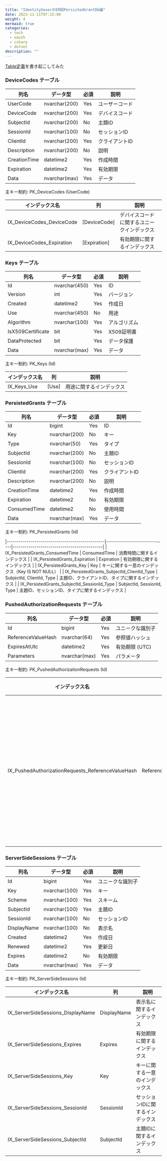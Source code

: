 ```yaml
---
title: "IdentitySeverのER図PersistedGrantDb編"
date: 2023-11-11T07:15:00
weight: 4
mermaid: true
categories:
  - tech
  - oauth
  - csharp
  - dotnet
description: ""
---
```


[Table定義](DuendeSoftware/IdentityServer/migrations/IdentityServerDb/Migrations/PersistedGrantDb/PersistedGrantDbContextModelSnapshot.cs)を書き起こしてみた

### DeviceCodes テーブル

| 列名          | データ型        | 必須 | 説明          |
|---------------|-----------------|------|---------------|
| UserCode      | nvarchar(200)   | Yes  | ユーザーコード  |
| DeviceCode    | nvarchar(200)   | Yes  | デバイスコード  |
| SubjectId     | nvarchar(200)   | No   | 主題ID        |
| SessionId     | nvarchar(100)   | No   | セッションID   |
| ClientId      | nvarchar(200)   | Yes  | クライアントID |
| Description   | nvarchar(200)   | No   | 説明          |
| CreationTime  | datetime2       | Yes  | 作成時間      |
| Expiration    | datetime2       | Yes  | 有効期限      |
| Data          | nvarchar(max)   | Yes  | データ        |

主キー制約: PK_DeviceCodes (UserCode)

| インデックス名                            | 列          | 説明                          |
|------------------------------------------|-------------|-------------------------------|
| IX_DeviceCodes_DeviceCode                | [DeviceCode]| デバイスコードに関するユニークインデックス |
| IX_DeviceCodes_Expiration                | [Expiration]| 有効期限に関するインデックス           |

### Keys テーブル

| 列名             | データ型         | 必須 | 説明        |
|------------------|------------------|------|-------------|
| Id               | nvarchar(450)    | Yes  | ID          |
| Version          | int              | Yes  | バージョン   |
| Created          | datetime2        | Yes  | 作成日      |
| Use              | nvarchar(450)    | No   | 用途        |
| Algorithm        | nvarchar(100)    | Yes  | アルゴリズム |
| IsX509Certificate| bit              | Yes  | X509証明書  |
| DataProtected    | bit              | Yes  | データ保護   |
| Data             | nvarchar(max)    | Yes  | データ      |

主キー制約: PK_Keys (Id)

| インデックス名                          | 列      | 説明                    |
|----------------------------------------|---------|-------------------------|
| IX_Keys_Use                            | [Use]   | 用途に関するインデックス |

### PersistedGrants テーブル

| 列名          | データ型         | 必須 | 説明          |
|---------------|------------------|------|---------------|
| Id            | bigint           | Yes  | ID            |
| Key           | nvarchar(200)    | No   | キー          |
| Type          | nvarchar(50)     | Yes  | タイプ        |
| SubjectId     | nvarchar(200)    | No   | 主題ID        |
| SessionId     | nvarchar(100)    | No   | セッションID   |
| ClientId      | nvarchar(200)    | Yes  | クライアントID |
| Description   | nvarchar(200)    | No   | 説明          |
| CreationTime  | datetime2        | Yes  | 作成時間      |
| Expiration    | datetime2        | No   | 有効期限      |
| ConsumedTime  | datetime2        | No   | 使用時間      |
| Data          | nvarchar(max)    | Yes  | データ        |

主キー制約: PK_PersistedGrants (Id)

|-------------------------------------------------|------------------------------|---------------------------------------------|
| IX_PersistedGrants_ConsumedTime                 | ConsumedTime                 | 消費時間に関するインデックス                    |
| IX_PersistedGrants_Expiration                   | Expiration                   | 有効期限に関するインデックス                    |
| IX_PersistedGrants_Key                          | Key                          | キーに関する一意のインデックス（Key IS NOT NULL） |
| IX_PersistedGrants_SubjectId_ClientId_Type      | SubjectId, ClientId, Type    | 主題ID、クライアントID、タイプに関するインデックス  |
| IX_PersistedGrants_SubjectId_SessionId_Type     | SubjectId, SessionId, Type   | 主題ID、セッションID、タイプに関するインデックス   |

### PushedAuthorizationRequests  テーブル

| 列名                | データ型        | 必須 | 説明               |
|---------------------|-----------------|------|--------------------|
| Id                  | bigint          | Yes  | ユニークな識別子   |
| ReferenceValueHash  | nvarchar(64)    | Yes  | 参照値ハッシュ     |
| ExpiresAtUtc        | datetime2       | Yes  | 有効期限 (UTC)     |
| Parameters          | nvarchar(max)   | Yes  | パラメータ         |

主キー制約: PK_PushedAuthorizationRequests (Id)

| インデックス名                                      | 列                    | 説明                                   |
|----------------------------------------------------|-----------------------|----------------------------------------|
| IX_PushedAuthorizationRequests_ReferenceValueHash  | ReferenceValueHash    | 参照値ハッシュに関する一意のインデックス |

### ServerSideSessions テーブル

| 列名          | データ型        | 必須 | 説明               |
|---------------|-----------------|------|--------------------|
| Id            | bigint          | Yes  | ユニークな識別子   |
| Key           | nvarchar(100)   | Yes  | キー               |
| Scheme        | nvarchar(100)   | Yes  | スキーム           |
| SubjectId     | nvarchar(100)   | Yes  | 主題ID             |
| SessionId     | nvarchar(100)   | No   | セッションID       |
| DisplayName   | nvarchar(100)   | No   | 表示名             |
| Created       | datetime2       | Yes  | 作成日             |
| Renewed       | datetime2       | Yes  | 更新日             |
| Expires       | datetime2       | No   | 有効期限           |
| Data          | nvarchar(max)   | Yes  | データ             |

主キー制約: PK_ServerSideSessions (Id)

| インデックス名                              | 列            | 説明                              |
|--------------------------------------------|---------------|-----------------------------------|
| IX_ServerSideSessions_DisplayName          | DisplayName   | 表示名に関するインデックス          |
| IX_ServerSideSessions_Expires              | Expires       | 有効期限に関するインデックス        |
| IX_ServerSideSessions_Key                  | Key           | キーに関する一意のインデックス      |
| IX_ServerSideSessions_SessionId            | SessionId     | セッションIDに関するインデックス    |
| IX_ServerSideSessions_SubjectId            | SubjectId     | 主題IDに関するインデックス          |
